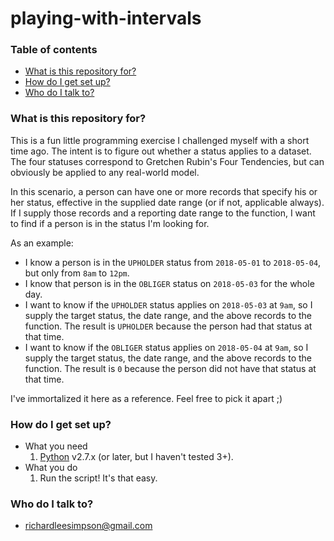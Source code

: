 # playing-with-intervals #

### Table of contents ###
* [What is this repository for?](#what-is-this-repository-for)
* [How do I get set up?](#how-do-i-get-set-up)
* [Who do I talk to?](#who-do-i-talk-to)

### What is this repository for? ###

This is a fun little programming exercise I challenged myself with a short time ago. The intent is to figure out whether a status applies to a dataset. The four statuses correspond to Gretchen Rubin's Four Tendencies, but can obviously be applied to any real-world model.

In this scenario, a person can have one or more records that specify his or her status, effective in the supplied date range (or if not, applicable always). If I supply those records and a reporting date range to the function, I want to find if a person is in the status I'm looking for.

As an example:
* I know a person is in the `UPHOLDER` status from `2018-05-01` to `2018-05-04`, but only from `8am` to `12pm`.
* I know that person is in the `OBLIGER` status on `2018-05-03` for the whole day.
* I want to know if the `UPHOLDER` status applies on `2018-05-03` at `9am`, so I supply the target status, the date range, and the above records to the function. The result is `UPHOLDER` because the person had that status at that time.
* I want to know if the `OBLIGER` status applies on `2018-05-04` at `9am`, so I supply the target status, the date range, and the above records to the function. The result is `0` because the person did not have that status at that time.

I've immortalized it here as a reference. Feel free to pick it apart ;)

### How do I get set up? ###

* What you need
    1. [Python](https://www.python.org/downloads) v2.7.x (or later, but I haven't tested 3+).
* What you do
    1. Run the script! It's that easy.

### Who do I talk to? ###

* [richardleesimpson@gmail.com](mailto:richardleesimpson@gmail.com)
